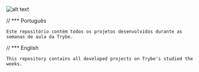    ![alt text](https://pbs.twimg.com/profile_images/1159803972007399424/ZjoZA8iH.png)

//  *** Português

    Este repositório contém todos os projetos desenvolvidos durante as semanas de aula da Trybe.

// *** English

    This repository contains all developed projects on Trybe's studied the weeks.
